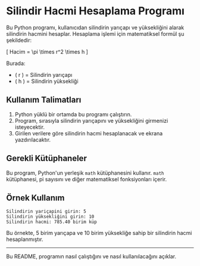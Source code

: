 # Silindir Hacmi Hesaplama Programı

Bu Python programı, kullanıcıdan silindirin yarıçapı ve yüksekliğini alarak silindirin hacmini hesaplar. Hesaplama işlemi için matematiksel formül şu şekildedir:

\[
Hacim = \pi \times r^2 \times h
\]

Burada:
- \( r \) = Silindirin yarıçapı
- \( h \) = Silindirin yüksekliği

## Kullanım Talimatları

1. Python yüklü bir ortamda bu programı çalıştırın.
2. Program, sırasıyla silindirin yarıçapını ve yüksekliğini girmenizi isteyecektir.
3. Girilen verilere göre silindirin hacmi hesaplanacak ve ekrana yazdırılacaktır.

## Gerekli Kütüphaneler

Bu program, Python'un yerleşik `math` kütüphanesini kullanır. `math` kütüphanesi, pi sayısını ve diğer matematiksel fonksiyonları içerir.

## Örnek Kullanım

```
Silindirin yariçapini girin: 5
Silindirin yüksekliğini girin: 10
Silindirin hacmi: 785.40 birim küp
```

Bu örnekte, 5 birim yarıçapa ve 10 birim yüksekliğe sahip bir silindirin hacmi hesaplanmıştır.

---

Bu README, programın nasıl çalıştığını ve nasıl kullanılacağını açıklar.
